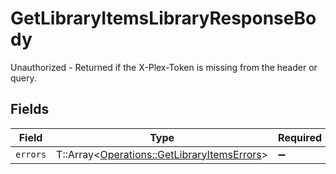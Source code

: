 # GetLibraryItemsLibraryResponseBody

Unauthorized - Returned if the X-Plex-Token is missing from the header or query.


## Fields

| Field                                                                                           | Type                                                                                            | Required                                                                                        | Description                                                                                     |
| ----------------------------------------------------------------------------------------------- | ----------------------------------------------------------------------------------------------- | ----------------------------------------------------------------------------------------------- | ----------------------------------------------------------------------------------------------- |
| `errors`                                                                                        | T::Array<[Operations::GetLibraryItemsErrors](../../models/operations/getlibraryitemserrors.md)> | :heavy_minus_sign:                                                                              | N/A                                                                                             |